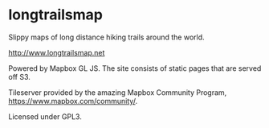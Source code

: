 # longtrailsmap
Slippy maps of long distance hiking trails around the world.

http://www.longtrailsmap.net

Powered by Mapbox GL JS. The site consists of static pages that are served off S3.

Tileserver provided by the amazing Mapbox Community Program, https://www.mapbox.com/community/.

Licensed under GPL3.
